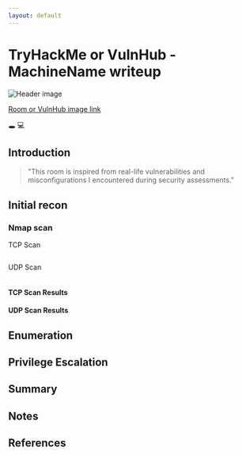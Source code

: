 ```yaml
---
layout: default
---
```


# TryHackMe or VulnHub - MachineName writeup 

![Header image](/Images/someimage_header.png)

[Room or VulnHub image link](https://127.0.0.1)

:hole: :computer:

## Introduction 

> "This room is inspired from real-life vulnerabilities and misconfigurations I encountered during security assessments."

## Initial recon

### Nmap scan

TCP Scan
```

```

UDP Scan
```

```

#### TCP Scan Results
#### UDP Scan Results

## Enumeration
## Privilege Escalation
## Summary

## Notes
## References